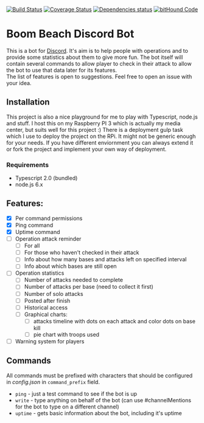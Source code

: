 [![Build Status](https://travis-ci.org/ipatalas/bb-discordbot.svg?branch=master)](https://travis-ci.org/ipatalas/bb-discordbot)
[![Coverage Status](https://coveralls.io/repos/github/ipatalas/bb-discordbot/badge.svg?branch=master)](https://coveralls.io/github/ipatalas/bb-discordbot?branch=master)
[![Dependencies status](https://david-dm.org/ipatalas/bb-discordbot.svg)](https://david-dm.org/ipatalas/bb-discordbot)
[![bitHound Code](https://www.bithound.io/github/ipatalas/bb-discordbot/badges/code.svg)](https://www.bithound.io/github/ipatalas/bb-discordbot)

# Boom Beach Discord Bot
This is a bot for [Discord](https://discordapp.com/). It's aim is to help people with operations and to provide some statistics about them to give more fun. The bot itself will contain several commands to allow player to check in their attack to allow the bot to use that data later for its features.  
The list of features is open to suggestions. Feel free to open an issue with your idea.

## Installation

This project is also a nice playground for me to play with Typescript, node.js and stuff. I host this on my Raspberry PI 3 which is actually my media center, but suits well for this project :) There is a deployment gulp task which I use to deploy the project on the RPi. It might not be generic enough for your needs. If you have different enviornment you can always extend it or fork the project and implement your own way of deployment.

### Requirements
- Typescript 2.0 (bundled)
- node.js 6.x 

## Features:
- [x] Per command permissions
- [x] Ping command
- [x] Uptime command
- [ ] Operation attack reminder
  - [ ] For all
  - [ ] For those who haven't checked in their attack
  - [ ] Info about how many bases and attacks left on specified interval
  - [ ] Info about which bases are still open
- [ ] Operation statistics
  - [ ] Number of attacks needed to complete
  - [ ] Number of attacks per base (need to collect it first)
  - [ ] Number of solo attacks
  - [ ] Posted after finish
  - [ ] Historical access
  - [ ] Graphical charts:
    - [ ] attacks timeline with dots on each attack and color dots on base kill
    - [ ] pie chart with troops used
- [ ] Warning system for players

## Commands

All commands must be prefixed with characters that should be configured in _config.json_ in `command_prefix` field.

- `ping` - just a test command to see if the bot is up
- `write` - type anything on behalf of the bot (can use #channelMentions for the bot to type on a different channel)
- `uptime` - gets basic information about the bot, including it's uptime
